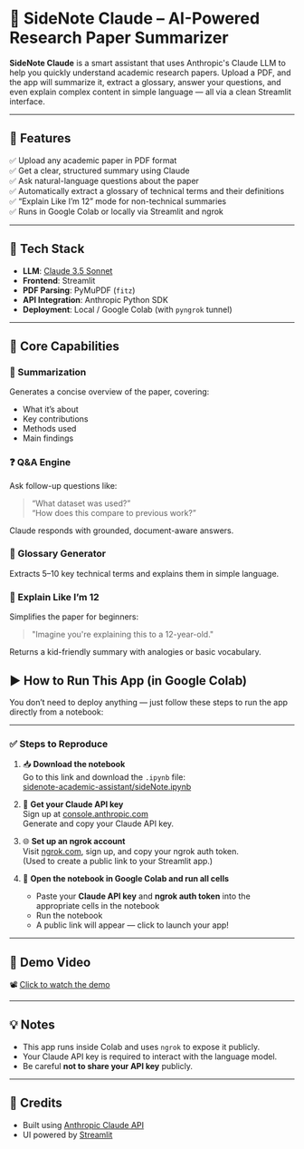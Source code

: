 # 📘 SideNote Claude – AI-Powered Research Paper Summarizer

**SideNote Claude** is a smart assistant that uses Anthropic's Claude LLM to help you quickly understand academic research papers. Upload a PDF, and the app will summarize it, extract a glossary, answer your questions, and even explain complex content in simple language — all via a clean Streamlit interface.

---

## 🚀 Features

✅ Upload any academic paper in PDF format  
✅ Get a clear, structured summary using Claude  
✅ Ask natural-language questions about the paper  
✅ Automatically extract a glossary of technical terms and their definitions  
✅ “Explain Like I’m 12” mode for non-technical summaries  
✅ Runs in Google Colab or locally via Streamlit and ngrok

---

## 🔧 Tech Stack

- **LLM**: [Claude 3.5 Sonnet](https://console.anthropic.com)
- **Frontend**: Streamlit
- **PDF Parsing**: PyMuPDF (`fitz`)
- **API Integration**: Anthropic Python SDK
- **Deployment**: Local / Google Colab (with `pyngrok` tunnel)

---

## 🧠 Core Capabilities

### 📝 Summarization
Generates a concise overview of the paper, covering:
- What it’s about  
- Key contributions  
- Methods used  
- Main findings

### ❓ Q&A Engine
Ask follow-up questions like:
> “What dataset was used?”  
> “How does this compare to previous work?”

Claude responds with grounded, document-aware answers.

### 📘 Glossary Generator
Extracts 5–10 key technical terms and explains them in simple language.

### 🧒 Explain Like I’m 12
Simplifies the paper for beginners:
> "Imagine you're explaining this to a 12-year-old."

Returns a kid-friendly summary with analogies or basic vocabulary.

## ▶️ How to Run This App (in Google Colab)

You don’t need to deploy anything — just follow these steps to run the app directly from a notebook:

---

### ✅ Steps to Reproduce

1. 📥 **Download the notebook**  
   Go to this link and download the `.ipynb` file:  
   [sidenote-academic-assistant/sideNote.ipynb](https://github.com/laharigandrapu11/sidenote-academic-assistant/blob/main/sideNote.ipynb)

2. 🔑 **Get your Claude API key**  
   Sign up at [console.anthropic.com](https://console.anthropic.com)  
   Generate and copy your Claude API key.

3. 🌐 **Set up an ngrok account**  
   Visit [ngrok.com](https://ngrok.com), sign up, and copy your ngrok auth token.  
   (Used to create a public link to your Streamlit app.)

4. 🚀 **Open the notebook in Google Colab and run all cells**  
   - Paste your **Claude API key** and **ngrok auth token** into the appropriate cells in the notebook  
   - Run the notebook  
   - A public link will appear — click to launch your app!

---
## 🎥 Demo Video

📽️ [Click to watch the demo](https://youtu.be/Aenj0o4qraE)

---
## 💡 Notes

- This app runs inside Colab and uses `ngrok` to expose it publicly.
- Your Claude API key is required to interact with the language model.
- Be careful **not to share your API key** publicly.

---

## 🙌 Credits

- Built using [Anthropic Claude API](https://console.anthropic.com)
- UI powered by [Streamlit](https://streamlit.io)
